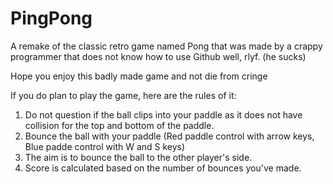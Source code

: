 # PingPong

A remake of the classic retro game named Pong that was made by a crappy programmer that does not know how to use Github well, rlyf. (he sucks)

Hope you enjoy this badly made game and not die from cringe


If you do plan to play the game, here are the rules of it:
1. Do not question if the ball clips into your paddle as it does not have collision for the top and bottom of the paddle.
2. Bounce the ball with your paddle (Red paddle control with arrow keys, Blue padde control with W and S keys)
3. The aim is to bounce the ball to the other player's side.
4. Score is calculated based on the number of bounces you've made.
